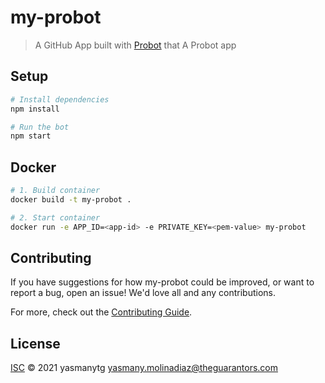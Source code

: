 # my-probot

> A GitHub App built with [Probot](https://github.com/probot/probot) that A Probot app

## Setup

```sh
# Install dependencies
npm install

# Run the bot
npm start
```

## Docker

```sh
# 1. Build container
docker build -t my-probot .

# 2. Start container
docker run -e APP_ID=<app-id> -e PRIVATE_KEY=<pem-value> my-probot
```

## Contributing

If you have suggestions for how my-probot could be improved, or want to report a bug, open an issue! We'd love all and any contributions.

For more, check out the [Contributing Guide](CONTRIBUTING.md).

## License

[ISC](LICENSE) © 2021 yasmanytg <yasmany.molinadiaz@theguarantors.com>
